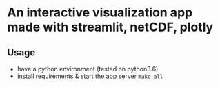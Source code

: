 # An interactive visualization app made with streamlit, netCDF, plotly

## Usage
* have a python environment (tested on python3.6)
* install requirements & start the app server
  `make all`
